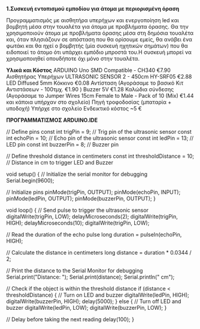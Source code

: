 **1.Συσκευή εντοπισμού εμποδίου για άτομα με περιορισμένη όραση**

Προγραμματισμός με αισθητήρα υπερήχων και ενεργοποίηση led και βομβητή μέσα στην τουαλέτα για άτομα με προβλήματα όρασης. Θα την χρησιμοποιούν άτομα με προβλήματα όρασης μέσα στη δημόσια τουαλέτα και, όταν πλησιάζουν σε απόσταση που θα ορίσουμε εμείς, θα ανάβει ένα φωτάκι και θα ηχεί ο βομβητής (μία συσκευή ηχητικών σημάτων) που θα ειδοποιεί το άτομο ότι υπάρχει εμπόδιο μπροστά του.Η συσκευή μπορεί να χρησιμοποιηθεί οπουδήποτε όχι μόνο στην τουαλέτα.

**Υλικά και Κόστος**
ARDUINO Uno SMD Compatible - CH340  €7.90
Αισθητήρας Υπερήχων ULTRASONIC SENSOR 2 - 450cm HY-SRF05  €2.88
LED Diffused 5mm Κόκκινο  €0.08 
Αντίσταση (Αγοράσαμε το βασικό  Κιτ Αντιστάσεων - 100τμχ.  €1.90 )
Buzzer 5V  €1.28 
Καλώδια σύνδεσης (Αγοράσαμε το Jumper Wires 15cm Female to Male - Pack of 10 (Mix) €1.44 και κάποια υπήρχαν στο σχολείο)
Πηγή τροφοδοσίας (μπαταρία + υποδοχή) Υπήρχε στο σχολείο Ενδεικτικό κόστος ~5 € 


**ΠΡΟΓΡΑΜΜΑΤΙΣΜΟΣ ARDUINO.IDE**


// Define pins
const int trigPin = 9;  // Trig pin of the ultrasonic sensor
const int echoPin = 10; // Echo pin of the ultrasonic sensor
const int ledPin = 13;  // LED pin
const int buzzerPin = 8; // Buzzer pin

// Define threshold distance in centimeters
const int thresholdDistance = 10;  // Distance in cm to trigger LED and Buzzer

void setup() {
  // Initialize the serial monitor for debugging
  Serial.begin(9600);

  // Initialize pins
  pinMode(trigPin, OUTPUT);
  pinMode(echoPin, INPUT);
  pinMode(ledPin, OUTPUT);
  pinMode(buzzerPin, OUTPUT);
}

void loop() {
  // Send pulse to trigger the ultrasonic sensor
  digitalWrite(trigPin, LOW);
  delayMicroseconds(2);
  digitalWrite(trigPin, HIGH);
  delayMicroseconds(10);
  digitalWrite(trigPin, LOW);

  // Read the duration of the echo pulse
  long duration = pulseIn(echoPin, HIGH);

  // Calculate the distance in centimeters
  long distance = duration * 0.0344 / 2;

  // Print the distance to the Serial Monitor for debugging
  Serial.print("Distance: ");
  Serial.print(distance);
  Serial.println(" cm");

  // Check if the object is within the threshold distance
  if (distance < thresholdDistance) {
    // Turn on LED and buzzer
    digitalWrite(ledPin, HIGH);
    digitalWrite(buzzerPin, HIGH);
    delay(5000);
  } else {
    // Turn off LED and buzzer
    digitalWrite(ledPin, LOW);
    digitalWrite(buzzerPin, LOW);
  }

  // Delay before taking the next reading
  delay(100);
}

